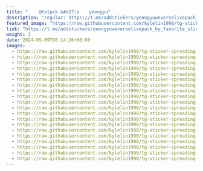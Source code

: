 ```yaml
---
title: "ㅤㅤ @txtpck &#x27;s ㅤ yeongyu"
description: "regular: https://t.me/addstickers/yeongyuweverselivepack_by_favorite_stickers_bot"
featured_image: "https://raw.githubusercontent.com/kylelin1998/tg-sticker-spreading-worldwide-images/main/img/09438b6d-7b31-4b67-81e9-26842e901aaa.jpg"
link: "https://t.me/addstickers/yeongyuweverselivepack_by_favorite_stickers_bot"
weight: 3
date: 2024-05-09T08:14:26+08:00
images:
  - https://raw.githubusercontent.com/kylelin1998/tg-sticker-spreading-worldwide-images/main/img/09438b6d-7b31-4b67-81e9-26842e901aaa.jpg
  - https://raw.githubusercontent.com/kylelin1998/tg-sticker-spreading-worldwide-images/main/img/51010ebb-5a89-4542-85ab-4e2901eb7308.jpg
  - https://raw.githubusercontent.com/kylelin1998/tg-sticker-spreading-worldwide-images/main/img/f47c2ccd-ff13-4f6c-8c03-9a0267ce0a97.jpg
  - https://raw.githubusercontent.com/kylelin1998/tg-sticker-spreading-worldwide-images/main/img/3529093f-4703-4340-a189-d1f4c02bc79c.jpg
  - https://raw.githubusercontent.com/kylelin1998/tg-sticker-spreading-worldwide-images/main/img/dc8d5f31-875d-4bb1-a915-4b1f681a5a00.jpg
  - https://raw.githubusercontent.com/kylelin1998/tg-sticker-spreading-worldwide-images/main/img/b1d66335-4e29-4733-b31b-db437108de55.jpg
  - https://raw.githubusercontent.com/kylelin1998/tg-sticker-spreading-worldwide-images/main/img/d085d9e5-19d3-4783-b0ee-78bd02c161d5.jpg
  - https://raw.githubusercontent.com/kylelin1998/tg-sticker-spreading-worldwide-images/main/img/29540e9c-127a-4d68-a184-f80fe22be9c2.jpg
  - https://raw.githubusercontent.com/kylelin1998/tg-sticker-spreading-worldwide-images/main/img/bac15420-7baa-4d52-902c-9234a522104d.jpg
  - https://raw.githubusercontent.com/kylelin1998/tg-sticker-spreading-worldwide-images/main/img/afc0c31f-f2fb-4845-a511-72b782773ed7.jpg
  - https://raw.githubusercontent.com/kylelin1998/tg-sticker-spreading-worldwide-images/main/img/9df33af7-9b0e-496b-89cd-54dc40d36a95.jpg
  - https://raw.githubusercontent.com/kylelin1998/tg-sticker-spreading-worldwide-images/main/img/abc9c91b-fe49-4709-b6de-367d3d0ca063.jpg
  - https://raw.githubusercontent.com/kylelin1998/tg-sticker-spreading-worldwide-images/main/img/fda752fd-6895-4676-a32f-9c44855172a6.jpg
  - https://raw.githubusercontent.com/kylelin1998/tg-sticker-spreading-worldwide-images/main/img/b69c07be-6920-4d10-9537-68c029219f59.jpg
  - https://raw.githubusercontent.com/kylelin1998/tg-sticker-spreading-worldwide-images/main/img/bb9692cc-fd53-4d62-aaa4-05643bfda69b.jpg
  - https://raw.githubusercontent.com/kylelin1998/tg-sticker-spreading-worldwide-images/main/img/77355811-b005-4522-af7b-3a5411c3f6bc.jpg
  - https://raw.githubusercontent.com/kylelin1998/tg-sticker-spreading-worldwide-images/main/img/bf9af910-a1c7-4a49-8ce6-45a5e1024e80.jpg
  - https://raw.githubusercontent.com/kylelin1998/tg-sticker-spreading-worldwide-images/main/img/36fbe601-cb4f-4b1a-bd52-6d747eacef35.jpg
  - https://raw.githubusercontent.com/kylelin1998/tg-sticker-spreading-worldwide-images/main/img/cc0b971f-9a30-4ccf-a1da-e6c0c2d8bfcd.jpg
  - https://raw.githubusercontent.com/kylelin1998/tg-sticker-spreading-worldwide-images/main/img/e6d45209-f256-4900-94f3-03ec7938e4fe.jpg
---
```


